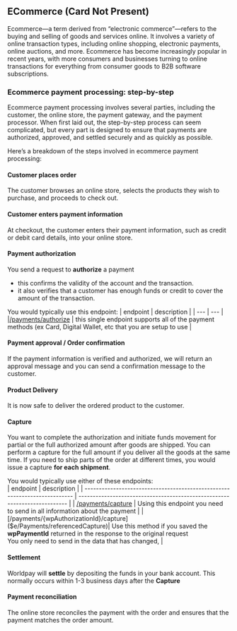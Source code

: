 ## ECommerce (Card Not Present)

 
Ecommerce—a term derived from “electronic commerce”—refers to the buying and selling of goods and services online. It involves a variety of online transaction types, including online shopping, electronic payments, online auctions, and more. Ecommerce has become increasingly popular in recent years, with more consumers and businesses turning to online transactions for everything from consumer goods to B2B software subscriptions.

### Ecommerce payment processing: step-by-step
Ecommerce payment processing involves several parties, including the customer, the online store, the payment gateway, and the payment processor. When first laid out, the step-by-step process can seem complicated, but every part is designed to ensure that payments are authorized, approved, and settled securely and as quickly as possible.

Here’s a breakdown of the steps involved in ecommerce payment processing:

#### Customer places order
The customer browses an online store, selects the products they wish to purchase, and proceeds to check out.

#### Customer enters payment information
At checkout, the customer enters their payment information, such as credit or debit card details, into your online store.

#### Payment authorization
You send a request to **authorize** a payment
* this confirms the validity of the account and the transaction.
* it also verifies that a customer has enough funds or credit to cover the amount of the transaction.

You would typically use this endpoint:
| endpoint | description |
| --- | --- |
|[/payments/authorize]($e/Payments/authorize) | this single endpoint supports all of the payment methods (ex Card, Digital Wallet, etc that you are setup to use |

#### Payment approval / Order confirmation
If the payment information is verified and authorized, we will return an approval message and you can send a confirmation message to the customer.

#### Product Delivery
It is now safe to deliver the ordered product to the customer.

#### Capture
You want to complete the authorization and initiate funds movement for partial or the full authorized amount after goods are shipped.
You can perform a capture for the full amount if you deliver all the goods at the same time.
If you need to ship parts of the order at different times, you would issue a capture **for each shipment**.

You would typically use either of these endpoints:  
| endpoint                                                                                                                                  | description                                                                                                                              |
| -------------------------------------------------------------------------- | -------------------------------------------------------------------------- |
| [/payments/capture]($e/Payments/capture)                                                              | Using this endpoint you need to send in all information about the payment | 
| [/payments/{wpAuthorizationId}/capture]($e/Payments/referencedCapture)| Use this method if you saved the **wpPaymentId** returned in the response to the original request <br>  You only need to send in the data that has changed,  |

#### Settlement
Worldpay will **settle** by depositing the funds in your bank account.  This normally occurs within 1-3 business days after the **Capture**

#### Payment reconciliation
The online store reconciles the payment with the order and ensures that the payment matches the order amount.